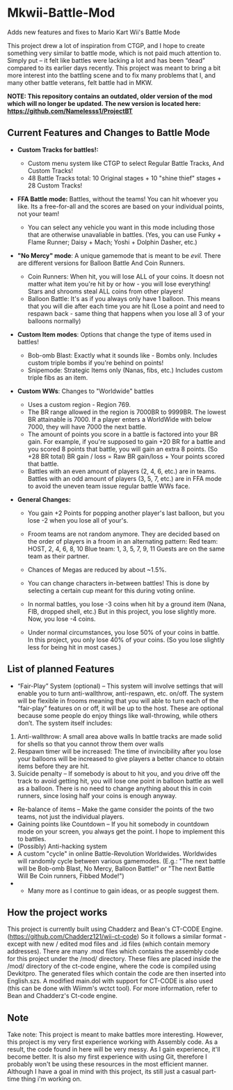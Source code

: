 # Mkwii-Battle-Mod
Adds new features and fixes to Mario Kart Wii's Battle Mode

This project drew a lot of inspiration from CTGP, and I hope to create something very similar to battle mode, which is not paid much attention to. Simply put – it felt like battles were lacking a lot and has been “dead” compared to its earlier days recently. This project was meant to bring a bit more interest into the battling scene and to fix many problems that I, and many other battle veterans, felt battle had in MKW. 

**NOTE: This repository contains an outdated, older version of the mod which will no longer be updated. The new version is located here: https://github.com/Namelesss1/ProjectBT**



## Current Features and Changes to Battle Mode

* **Custom Tracks for battles!:** 
  * Custom menu system like CTGP to select Regular Battle Tracks, And Custom Tracks!
  * 48 Battle Tracks total: 10 Original stages + 10 "shine thief" stages + 28 Custom Tracks!

* **FFA Battle mode:** Battles, without the teams! You can hit whoever you like. Its a free-for-all and the scores are based on your
  individual points, not your team!
  * You can select any vehicle you want in this mode including those that are otherwise unavaliable in battles.
    (Yes, you can use Funky + Flame Runner; Daisy + Mach; Yoshi + Dolphin Dasher, etc.)
  
* **"No Mercy" mode**: A unique gamemode that is meant to be *evil.* There are different versions for Balloon Battle And
  Coin Runners. 
  * Coin Runners: When hit, you will lose ALL of your coins. It doesn not matter what item you're hit by or how - you will lose
    everything! Stars and shrooms steal ALL coins from other players!
  * Balloon Battle: It's as if you always only have 1 balloon. This means that you will die after each time you are hit 
    (Lose a point and need to respawn back - same thing that happens when you lose all 3 of your balloons normally)
    
* **Custom Item modes**: Options that change the type of items used in battles!
  * Bob-omb Blast: Exactly what it sounds like - Bombs only. Includes custom triple bombs if you're behind on points!
  * Snipemode: Strategic Items only (Nanas, fibs, etc.) Includes custom triple fibs as an item.
  
* **Custom WWs**: Changes to "Worldwide" battles
  * Uses a custom region - Region 769.
  * The BR range allowed in the region is 7000BR to 9999BR. The lowest BR attainable is 7000. If a player enters a WorldWide
    with below 7000, they will have 7000 the next battle. 
  * The amount of points you score in a battle is factored into your BR gain. For example, if you're supposed to gain +20 BR for a
    battle and you scored 8 points that battle, you will gain an extra 8 points. (So +28 BR total)
    BR gain / loss = Raw BR gain/loss + Your points scored that battle.
  * Battles with an even amount of players (2, 4, 6, etc.) are in teams. Battles with an odd amount of players
    (3, 5, 7, etc.) are in FFA mode to avoid the uneven team issue regular battle WWs face.
    
 * **General Changes:** 
 
   * You gain +2 Points for popping another player's last balloon, but you lose -2 when you lose all of your's. 
   
   * Froom teams are not random anymore. They are decided based on the order of players in a froom in an alternating pattern:
     Red team: HOST, 2, 4, 6, 8, 10
     Blue team: 1, 3, 5, 7, 9, 11
     Guests are on the same team as their partner.
   
   * Chances of Megas are reduced by about ~1.5%.
   
   * You can change characters in-between battles! This is done by selecting a certain cup meant for this
     during voting online. 
     
   * In normal battles, you lose -3 coins when hit by a ground item (Nana, FIB, dropped shell, etc.) But in this project, you lose
     slightly more. Now, you lose -4 coins. 
     
   * Under normal circumstances, you lose 50% of your coins in battle. In this project, you only lose 40% of your coins. (So you lose
     slightly less for being hit in most cases.)


## List of planned Features
*	“Fair-Play” System (optional) – This system will involve settings that will enable you to turn anti-wallthrow, anti-respawn, etc. on/off. The system will be flexible in frooms meaning that you will able to turn each of the “fair-play” features on or off, it will be up to the host. These are optional because some people do enjoy things like wall-throwing, while others don’t. The system itself includes:
  1.	Anti-wallthrow: A small area above walls In battle tracks are made solid for shells so that you cannot throw them over walls
  1.	Respawn timer will be increased: The time of invincibility after you lose your balloons will be increased to give players a better       chance to obtain items before they are hit. 
  1.	Suicide penalty – If somebody is about to hit you, and you drive off the track to avoid getting hit, you will lose one point in     balloon battle as well as a balloon. There is no need to change anything about this in coin runners, since losing half your coins is     enough anyway.
*	Re-balance of items – Make the game consider the points of the two teams, not just the individual players.
*	Gaining points like Countdown – If you hit somebody in countdown mode on your screen, you always get the point. I hope to implement this to battles.
*	(Possibly) Anti-hacking system
* A custom "cycle" in online Battle-Revolution Worldwides. Worldwides will randomly cycle between various gamemodes. (E.g.: "The next battle will be Bob-omb Blast, No Mercy, Balloon Battle!" or "The next Battle Will Be Coin runners, Fibbed Mode!")
* + Many more as I continue to gain ideas, or as people suggest them.


## How the project works

This project is currently built using Chadderz and Bean's CT-CODE Engine. (https://github.com/Chadderz121/wii-ct-code) So it follows
a similar format - except with new / edited mod files and .id files (which contain memory addresses).
There are many .mod files which contains the assembly code for this project under the /mod/ directory. These files are placed 
inside the /mod/ directory of the ct-code engine, where the code is compiled using Devkitpro. The generated files which contain
the code are then inserted into English.szs. A modified main.dol with support for CT-CODE is also used (this can be done with
Wiimm's wctct tool). For more information, refer to Bean and Chadderz's Ct-code engine. 

## Note
Take note: This project is meant to make battles more interesting. However, this project is my very first experience working with Assembly code. As a result, the code found in here will be very messy. As I gain experience, it'll become better. It is also my first experience with using Git, therefore I probably won't be using these resources in the most efficient manner. Although I have a goal in
mind with this project, its still just a casual part-time thing i'm working on.
